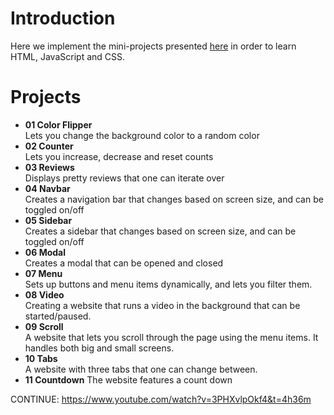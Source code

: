 # Introduction
Here we implement the mini-projects presented [here](https://www.youtube.com/watch?v=3PHXvlpOkf4) in order to learn HTML, JavaScript and CSS.

# Projects

* **01 Color Flipper**  
  Lets you change the background color to a random color
* **02 Counter**  
  Lets you increase, decrease and reset counts
* **03 Reviews**  
  Displays pretty reviews that one can iterate over
* **04 Navbar**  
  Creates a navigation bar that changes based on screen size, and can be toggled on/off
* **05 Sidebar**  
  Creates a sidebar that changes based on screen size, and can be toggled on/off
* **06 Modal**  
  Creates a modal that can be opened and closed
* **07 Menu**  
  Sets up buttons and menu items dynamically, and lets you filter them.
* **08 Video**  
  Creating a website that runs a video in the background that can be started/paused.
* **09 Scroll**    
  A website that lets you scroll through the page using the menu items. It handles both big and small screens.
* **10 Tabs**  
  A website with three tabs that one can change between.
* **11 Countdown**
  The website features a count down

CONTINUE: https://www.youtube.com/watch?v=3PHXvlpOkf4&t=4h36m
  